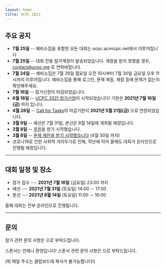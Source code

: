 ```yaml
---
layout: home
title: UCPC 2021
---
```


## 주요 공지
- **7월 25일** -- 예비소집을 포함한 모든 대회는 ucpc.acmicpc.net에서 이루어집니다
- **7월 25일** -- 대회 전용 참가계정이 발송되었습니다. 계정을 받지 못했을 경우, contact@ucpc.me 로 연락바랍니다.
- **7월 24일** -- 예비소집은 7월 26일 월요일 오전 10시부터 7월 30일 금요일 오후 11시까지 이루어집니다. 예비소집을 통해 로그인, 문제 제출, 채점 등에 문제가 없는지 확인해주세요.
- **7월 16일** -- 참가신청이 마감되었습니다.
- **6월 18일** -- [UCPC 2021 참가신청](https://ucpc.me/about/)이 시작되었습니다! 기한은 **2021년 7월 16일(금)** 까지 입니다.
- **4월 28일** -- [Call for Tasks](https://ucpc.me/tasks/)의 마감기한이 **2021년 5월 21일(금)** 으로 연장되었습니다.
- **3월 9일** -- 예선은 7월 31일, 본선은 8월 14일에 개최될 예정입니다.
- **3월 8일** -- [후원](https://ucpc.me/sponsor/)을 받기 시작했습니다.
- **3월 8일** -- [문제 제안을 받기 시작했습니다](https://ucpc.me/tasks/) (4월 30일 까지)
- 코로나19로 인한 사회적 거리두기로 인해, 작년에 이어 올해도 대회가 온라인으로 진행될 예정입니다.

---

## 대회 일정 및 장소

 * 참가 접수 --- **2021년 7월 16일** (금요일) 23:00 까지
 * 예선 --- **2021년 7월 31일** (토요일) 14:00 -- 17:00
 * 본선 --- **2021년 8월 14일** (토요일) 11:00 -- 16:00

올해 대회는 전부 온라인으로 진행됩니다.

---

## 문의

참가 관련 문의 사항은 <a href="#" class="mail-address" data-name="contact" data-domain="ucpc" data-tld="me" onclick="window.location.href = 'mailto:' + this.dataset.name + '@' + this.dataset.domain + '.' + this.dataset.tld"></a>으로 부탁드립니다.

스폰서는 언제나 환영입니다! 스폰서 관련 문의 사항은 <a href="#" class="mail-address" data-name="sponsor" data-domain="ucpc" data-tld="me" onclick="window.location.href = 'mailto:' + this.dataset.name + '@' + this.dataset.domain + '.' + this.dataset.tld"></a>으로 부탁드립니다.

(위 메일 주소는 클립보드에 복사가 불가능합니다!)
